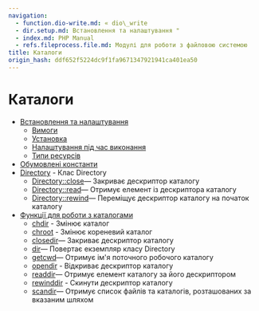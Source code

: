 ```yaml
---
navigation:
  - function.dio-write.md: « dio\_write
  - dir.setup.md: Встановлення та налаштування "
  - index.md: PHP Manual
  - refs.fileprocess.file.md: Модулі для роботи з файловою системою
title: Каталоги
origin_hash: ddf652f5224dc9f1fa9671347921941ca401ea50
---
```

# Каталоги

-   [Встановлення та налаштування](dir.setup.md)
    -   [Вимоги](dir.requirements.md)
    -   [Установка](dir.installation.md)
    -   [Налаштування під час виконання](dir.configuration.md)
    -   [Типи ресурсів](dir.resources.md)
-   [Обумовлені константи](dir.constants.md)
-   [Directory](class.directory.md) \- Клас Directory
    -   [Directory::close](directory.close.md)— Закриває дескриптор каталогу
    -   [Directory::read](directory.read.md)— Отримує елемент із дескриптора каталогу
    -   [Directory::rewind](directory.rewind.md)— Переміщує дескриптор каталогу на початок каталогу
-   [Функції для роботи з каталогами](ref.dir.md)
    -   [chdir](function.chdir.md) \- Змінює каталог
    -   [chroot](function.chroot.md) \- Змінює кореневий каталог
    -   [closedir](function.closedir.md)— Закриває дескриптор каталогу
    -   [dir](function.dir.md)— Повертає екземпляр класу Directory
    -   [getcwd](function.getcwd.md)— Отримує ім'я поточного робочого каталогу
    -   [opendir](function.opendir.md) \- Відкриває дескриптор каталогу
    -   [readdir](function.readdir.md)— Отримує елемент каталогу за його дескриптором
    -   [rewinddir](function.rewinddir.md) \- Скинути дескриптор каталогу
    -   [scandir](function.scandir.md)— Отримує список файлів та каталогів, розташованих за вказаним шляхом

